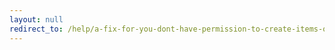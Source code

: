 ```yaml
---
layout: null
redirect_to: /help/a-fix-for-you-dont-have-permission-to-create-items-on-this-site-httpsyoursitesharepointcomsitespwa/
---
```

